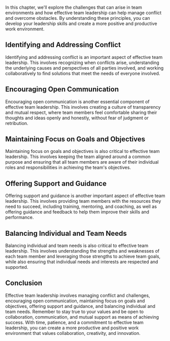 
In this chapter, we'll explore the challenges that can arise in team environments and how effective team leadership can help manage conflict and overcome obstacles. By understanding these principles, you can develop your leadership skills and create a more positive and productive work environment.

Identifying and Addressing Conflict
-----------------------------------

Identifying and addressing conflict is an important aspect of effective team leadership. This involves recognizing when conflicts arise, understanding the underlying causes and perspectives of all parties involved, and working collaboratively to find solutions that meet the needs of everyone involved.

Encouraging Open Communication
------------------------------

Encouraging open communication is another essential component of effective team leadership. This involves creating a culture of transparency and mutual respect, where team members feel comfortable sharing their thoughts and ideas openly and honestly, without fear of judgment or retribution.

Maintaining Focus on Goals and Objectives
-----------------------------------------

Maintaining focus on goals and objectives is also critical to effective team leadership. This involves keeping the team aligned around a common purpose and ensuring that all team members are aware of their individual roles and responsibilities in achieving the team's objectives.

Offering Support and Guidance
-----------------------------

Offering support and guidance is another important aspect of effective team leadership. This involves providing team members with the resources they need to succeed, including training, mentoring, and coaching, as well as offering guidance and feedback to help them improve their skills and performance.

Balancing Individual and Team Needs
-----------------------------------

Balancing individual and team needs is also critical to effective team leadership. This involves understanding the strengths and weaknesses of each team member and leveraging those strengths to achieve team goals, while also ensuring that individual needs and interests are respected and supported.

Conclusion
----------

Effective team leadership involves managing conflict and challenges, encouraging open communication, maintaining focus on goals and objectives, offering support and guidance, and balancing individual and team needs. Remember to stay true to your values and be open to collaboration, communication, and mutual support as means of achieving success. With time, patience, and a commitment to effective team leadership, you can create a more productive and positive work environment that values collaboration, creativity, and innovation.

